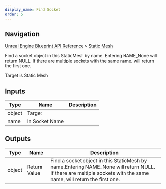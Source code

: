 ```yaml
---
display_name: Find Socket
order: 5
---
```

## Navigation

[Unreal Engine Blueprint API Reference](https://dev.epicgames.com/documentation/en-us/unreal-engine/BlueprintAPI) > [Static Mesh](https://dev.epicgames.com/documentation/en-us/unreal-engine/BlueprintAPI/StaticMesh)

Find a socket object in this StaticMesh by name.
Entering NAME_None will return NULL. If there are multiple sockets with the same name, will return the first one.

Target is Static Mesh

## Inputs

| Type | Name | Description |
| --- | --- | --- |
| object | Target |  |
| name | In Socket Name |  |

## Outputs

| Type | Name | Description |
| --- | --- | --- |
| object | Return Value | Find a socket object in this StaticMesh by name.Entering NAME_None will return NULL. If there are multiple sockets with the same name, will return the first one. |

